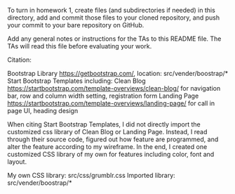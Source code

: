 To turn in homework 1, create files (and subdirectories if needed) in
this directory, add and commit those files to your cloned repository,
and push your commit to your bare repository on GitHub.

Add any general notes or instructions for the TAs to this README file.
The TAs will read this file before evaluating your work.


Citation:

Bootstrap Library	https://getbootstrap.com/, 	location: src/vender/boostrap/*
Start Bootstrap Templates including:
	Clean Blog	https://startbootstrap.com/template-overviews/clean-blog/
		for navigation bar, row and column width setting, registration form
	Landing Page	https://startbootstrap.com/template-overviews/landing-page/
		for call in page UI, heading design

When citing Start Bootstrap Templates, I did not directly import the 
customized css library of Clean Blog or Landing Page. Instead, I read
through their source code, figured out how feature are programmed, and
alter the feature according to my wireframe. In the end, I created one
customized CSS library of my own for features including color, font and
layout.

My own CSS library: src/css/grumblr.css
Imported library: src/vender/boostrap/*

